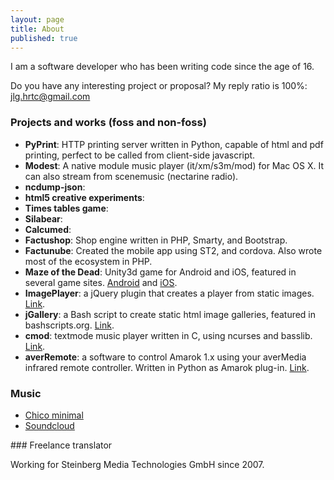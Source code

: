 ```yaml
---
layout: page
title: About
published: true
---
```


I am a software developer who has been writing code since the age of 16.

Do you have any interesting project or proposal? My reply ratio is 100%: [jlg.hrtc@gmail.com](mailto:jlg.hrtc@gmail.com)

### Projects and works (foss and non-foss)

- **PyPrint**: HTTP printing server written in Python, capable of html and pdf printing, perfect to be called from client-side javascript.
- **Modest**: A native module music player (it/xm/s3m/mod) for Mac OS X. It can also stream from scenemusic (nectarine radio).
- **ncdump-json**: 
- **html5 creative experiments**:
- **Times tables game**:
- **Silabear**:
- **Calcumed**:
- **Factushop**: Shop engine written in PHP, Smarty, and Bootstrap.
- **Factunube**: Created the mobile app using ST2, and cordova. Also wrote most of the ecosystem in PHP.
- **Maze of the Dead**: Unity3d game for Android and iOS, featured in several game sites. [Android](https://play.google.com/store/apps/details?id=com.jllodra.mazeofthedead&hl=es) and [iOS](https://itunes.apple.com/es/app/maze-of-the-dead/id793424993?mt=8).
- **ImagePlayer**: a jQuery plugin that creates a player from static images. [Link](http://jllodra.github.io/imageplayer/).
- **jGallery**: a Bash script to create static html image galleries, featured in bashscripts.org. [Link](http://webcache.googleusercontent.com/search?q=cache:Blj323vUWtMJ:bashscripts.org/forum/viewtopic.php%3Ff%3D7%26t%3D269+&cd=1&hl=es&ct=clnk&gl=es).
- **cmod**: textmode music player written in C, using ncurses and basslib. [Link](https://github.com/jllodra/cmod).
- **averRemote**: a software to control Amarok 1.x using your averMedia infrared remote controller. Written in Python as Amarok plug-in. [Link](http://linux.softpedia.com/get/Multimedia/Audio/amaroK-Scripts/averRemote-11683.shtml).

### Music

- [Chico minimal](https://archive.org/details/bump024)
- [Soundcloud](http://soundcloud.com/herotyc)

### Freelance translator

Working for Steinberg Media Technologies GmbH since 2007.